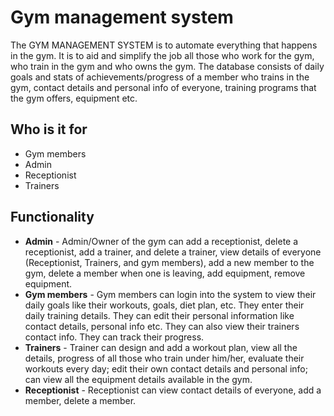 # Gym management system
The GYM MANAGEMENT SYSTEM is to automate everything that happens in the gym. It is to aid and simplify the job all those who work for the gym, who train in the gym and who owns the gym. The database consists of daily goals and stats of achievements/progress of a member who trains in the gym, contact details and personal info of everyone, training programs that the gym offers, equipment etc.

## Who is it for
- Gym members
- Admin
- Receptionist
- Trainers




## Functionality
* **Admin** - Admin/Owner of the gym can add a receptionist, delete a receptionist, add a trainer, and delete a trainer, view details of everyone (Receptionist, Trainers, and gym members), add a new member to the gym, delete a member when one is leaving, add equipment, remove equipment.
* **Gym members** - Gym members can login into the system to view their daily goals like their workouts, goals, diet plan, etc. They enter their daily training details. They can edit their personal information like contact details, personal info etc. They can also view their trainers contact info. They can track their progress.
* **Trainers** - Trainer can design and add a workout plan, view all the details, progress of all those who train under him/her, evaluate their workouts every day; edit their own contact details and personal info; can view all the equipment details available in the gym.
 * **Receptionist** - Receptionist can view contact details of everyone, add a member, delete a member.

